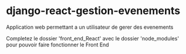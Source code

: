 # django-react-gestion-evenements
Application web permettant a un utilisateur de gerer des evenements

Completez le dossier 'front_end_React' avec le dossier 'node_modules' pour pouvoir faire fonctionner le Front End
